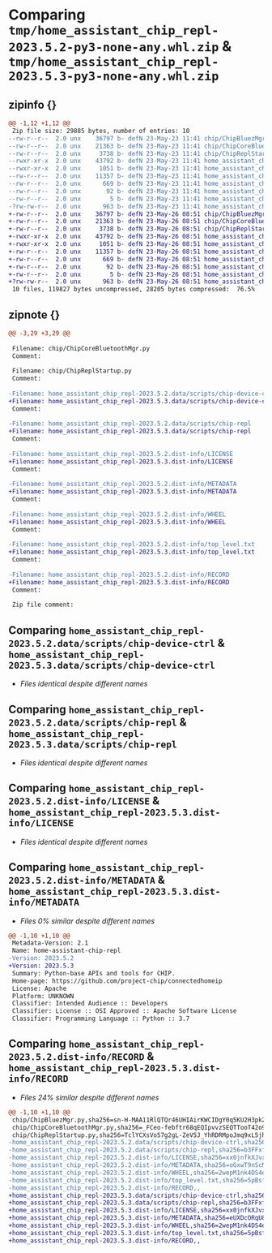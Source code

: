 # Comparing `tmp/home_assistant_chip_repl-2023.5.2-py3-none-any.whl.zip` & `tmp/home_assistant_chip_repl-2023.5.3-py3-none-any.whl.zip`

## zipinfo {}

```diff
@@ -1,12 +1,12 @@
 Zip file size: 29885 bytes, number of entries: 10
--rw-r--r--  2.0 unx    36797 b- defN 23-May-23 11:41 chip/ChipBluezMgr.py
--rw-r--r--  2.0 unx    21363 b- defN 23-May-23 11:41 chip/ChipCoreBluetoothMgr.py
--rw-r--r--  2.0 unx     3738 b- defN 23-May-23 11:41 chip/ChipReplStartup.py
--rwxr-xr-x  2.0 unx    43792 b- defN 23-May-23 11:41 home_assistant_chip_repl-2023.5.2.data/scripts/chip-device-ctrl
--rwxr-xr-x  2.0 unx     1051 b- defN 23-May-23 11:41 home_assistant_chip_repl-2023.5.2.data/scripts/chip-repl
--rw-r--r--  2.0 unx    11357 b- defN 23-May-23 11:41 home_assistant_chip_repl-2023.5.2.dist-info/LICENSE
--rw-r--r--  2.0 unx      669 b- defN 23-May-23 11:41 home_assistant_chip_repl-2023.5.2.dist-info/METADATA
--rw-r--r--  2.0 unx       92 b- defN 23-May-23 11:41 home_assistant_chip_repl-2023.5.2.dist-info/WHEEL
--rw-r--r--  2.0 unx        5 b- defN 23-May-23 11:41 home_assistant_chip_repl-2023.5.2.dist-info/top_level.txt
-?rw-rw-r--  2.0 unx      963 b- defN 23-May-23 11:41 home_assistant_chip_repl-2023.5.2.dist-info/RECORD
+-rw-r--r--  2.0 unx    36797 b- defN 23-May-26 08:51 chip/ChipBluezMgr.py
+-rw-r--r--  2.0 unx    21363 b- defN 23-May-26 08:51 chip/ChipCoreBluetoothMgr.py
+-rw-r--r--  2.0 unx     3738 b- defN 23-May-26 08:51 chip/ChipReplStartup.py
+-rwxr-xr-x  2.0 unx    43792 b- defN 23-May-26 08:51 home_assistant_chip_repl-2023.5.3.data/scripts/chip-device-ctrl
+-rwxr-xr-x  2.0 unx     1051 b- defN 23-May-26 08:51 home_assistant_chip_repl-2023.5.3.data/scripts/chip-repl
+-rw-r--r--  2.0 unx    11357 b- defN 23-May-26 08:51 home_assistant_chip_repl-2023.5.3.dist-info/LICENSE
+-rw-r--r--  2.0 unx      669 b- defN 23-May-26 08:51 home_assistant_chip_repl-2023.5.3.dist-info/METADATA
+-rw-r--r--  2.0 unx       92 b- defN 23-May-26 08:51 home_assistant_chip_repl-2023.5.3.dist-info/WHEEL
+-rw-r--r--  2.0 unx        5 b- defN 23-May-26 08:51 home_assistant_chip_repl-2023.5.3.dist-info/top_level.txt
+?rw-rw-r--  2.0 unx      963 b- defN 23-May-26 08:51 home_assistant_chip_repl-2023.5.3.dist-info/RECORD
 10 files, 119827 bytes uncompressed, 28205 bytes compressed:  76.5%
```

## zipnote {}

```diff
@@ -3,29 +3,29 @@
 
 Filename: chip/ChipCoreBluetoothMgr.py
 Comment: 
 
 Filename: chip/ChipReplStartup.py
 Comment: 
 
-Filename: home_assistant_chip_repl-2023.5.2.data/scripts/chip-device-ctrl
+Filename: home_assistant_chip_repl-2023.5.3.data/scripts/chip-device-ctrl
 Comment: 
 
-Filename: home_assistant_chip_repl-2023.5.2.data/scripts/chip-repl
+Filename: home_assistant_chip_repl-2023.5.3.data/scripts/chip-repl
 Comment: 
 
-Filename: home_assistant_chip_repl-2023.5.2.dist-info/LICENSE
+Filename: home_assistant_chip_repl-2023.5.3.dist-info/LICENSE
 Comment: 
 
-Filename: home_assistant_chip_repl-2023.5.2.dist-info/METADATA
+Filename: home_assistant_chip_repl-2023.5.3.dist-info/METADATA
 Comment: 
 
-Filename: home_assistant_chip_repl-2023.5.2.dist-info/WHEEL
+Filename: home_assistant_chip_repl-2023.5.3.dist-info/WHEEL
 Comment: 
 
-Filename: home_assistant_chip_repl-2023.5.2.dist-info/top_level.txt
+Filename: home_assistant_chip_repl-2023.5.3.dist-info/top_level.txt
 Comment: 
 
-Filename: home_assistant_chip_repl-2023.5.2.dist-info/RECORD
+Filename: home_assistant_chip_repl-2023.5.3.dist-info/RECORD
 Comment: 
 
 Zip file comment:
```

## Comparing `home_assistant_chip_repl-2023.5.2.data/scripts/chip-device-ctrl` & `home_assistant_chip_repl-2023.5.3.data/scripts/chip-device-ctrl`

 * *Files identical despite different names*

## Comparing `home_assistant_chip_repl-2023.5.2.data/scripts/chip-repl` & `home_assistant_chip_repl-2023.5.3.data/scripts/chip-repl`

 * *Files identical despite different names*

## Comparing `home_assistant_chip_repl-2023.5.2.dist-info/LICENSE` & `home_assistant_chip_repl-2023.5.3.dist-info/LICENSE`

 * *Files identical despite different names*

## Comparing `home_assistant_chip_repl-2023.5.2.dist-info/METADATA` & `home_assistant_chip_repl-2023.5.3.dist-info/METADATA`

 * *Files 0% similar despite different names*

```diff
@@ -1,10 +1,10 @@
 Metadata-Version: 2.1
 Name: home-assistant-chip-repl
-Version: 2023.5.2
+Version: 2023.5.3
 Summary: Python-base APIs and tools for CHIP.
 Home-page: https://github.com/project-chip/connectedhomeip
 License: Apache
 Platform: UNKNOWN
 Classifier: Intended Audience :: Developers
 Classifier: License :: OSI Approved :: Apache Software License
 Classifier: Programming Language :: Python :: 3.7
```

## Comparing `home_assistant_chip_repl-2023.5.2.dist-info/RECORD` & `home_assistant_chip_repl-2023.5.3.dist-info/RECORD`

 * *Files 24% similar despite different names*

```diff
@@ -1,10 +1,10 @@
 chip/ChipBluezMgr.py,sha256=sn-H-MAA11RlQTQr46UHIAirKWCIDgY0q5KU2H3pk2c,36797
 chip/ChipCoreBluetoothMgr.py,sha256=_FCeo-febftr68qEQIpvvzSEQTTooT42o9c1tgNsupI,21363
 chip/ChipReplStartup.py,sha256=TclYCXsVo57g2gL-ZeV5J_YhRDRMpoJmq9xL5jh5tZE,3738
-home_assistant_chip_repl-2023.5.2.data/scripts/chip-device-ctrl,sha256=gOa-OYIXveFJ1SL5G4XwvF1bc6DQu8rej0-ttX2RgBI,43792
-home_assistant_chip_repl-2023.5.2.data/scripts/chip-repl,sha256=b3FFxf3L6n4Pdw-rLlMTZ9IJTsELj58MtufgLEaomds,1051
-home_assistant_chip_repl-2023.5.2.dist-info/LICENSE,sha256=xx0jnfkXJvxRnG63LTGOxlggYnIysveWIZ6H3PNdCrQ,11357
-home_assistant_chip_repl-2023.5.2.dist-info/METADATA,sha256=oGxwT9nScNhEbEj9NTZazULwbkraLWb-Ti3as4_9vnk,669
-home_assistant_chip_repl-2023.5.2.dist-info/WHEEL,sha256=2wepM1nk4DS4eFpYrW1TTqPcoGNfHhhO_i5m4cOimbo,92
-home_assistant_chip_repl-2023.5.2.dist-info/top_level.txt,sha256=5pBsfKK6BMqu66YKYb0-uQqOgrqirLFfcBFAxXDNme0,5
-home_assistant_chip_repl-2023.5.2.dist-info/RECORD,,
+home_assistant_chip_repl-2023.5.3.data/scripts/chip-device-ctrl,sha256=gOa-OYIXveFJ1SL5G4XwvF1bc6DQu8rej0-ttX2RgBI,43792
+home_assistant_chip_repl-2023.5.3.data/scripts/chip-repl,sha256=b3FFxf3L6n4Pdw-rLlMTZ9IJTsELj58MtufgLEaomds,1051
+home_assistant_chip_repl-2023.5.3.dist-info/LICENSE,sha256=xx0jnfkXJvxRnG63LTGOxlggYnIysveWIZ6H3PNdCrQ,11357
+home_assistant_chip_repl-2023.5.3.dist-info/METADATA,sha256=eUXDcORqU8KNBjTBpss_Apulj8HpVL2R3Gh98SMpFF0,669
+home_assistant_chip_repl-2023.5.3.dist-info/WHEEL,sha256=2wepM1nk4DS4eFpYrW1TTqPcoGNfHhhO_i5m4cOimbo,92
+home_assistant_chip_repl-2023.5.3.dist-info/top_level.txt,sha256=5pBsfKK6BMqu66YKYb0-uQqOgrqirLFfcBFAxXDNme0,5
+home_assistant_chip_repl-2023.5.3.dist-info/RECORD,,
```

